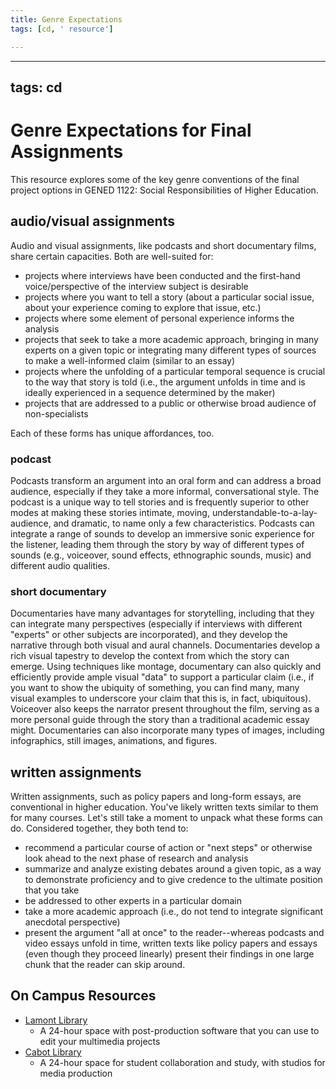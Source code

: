 ```yaml
---
title: Genre Expectations
tags: [cd, ' resource']

---
```


---
tags: cd
---

# Genre Expectations for Final Assignments

This resource explores some of the key genre conventions of the final project options in GENED 1122: Social Responsibilities of Higher Education. 

## audio/visual assignments
Audio and visual assignments, like podcasts and short documentary films, share certain capacities. Both are well-suited for:
* projects where interviews have been conducted and the first-hand voice/perspective of the interview subject is desirable
* projects where you want to tell a story (about a particular social issue, about your experience coming to explore that issue, etc.)
* projects where some element of personal experience informs the analysis
* projects that seek to take a more academic approach, bringing in many experts on a given topic or integrating many different types of sources to make a well-informed claim (similar to an essay)
* projects where the unfolding of a particular temporal sequence is crucial to the way that story is told (i.e., the argument unfolds in time and is ideally experienced in a sequence determined by the maker)
* projects that are addressed to a public or otherwise broad audience of non-specialists


Each of these forms has unique affordances, too.

### podcast
Podcasts transform an argument into an oral form and can address a broad audience, especially if they take a more informal, conversational style. The podcast is a unique way to tell stories and is frequently superior to other modes at making these stories intimate, moving, understandable-to-a-lay-audience, and dramatic, to name only a few characteristics. Podcasts can integrate a range of sounds to develop an immersive sonic experience for the listener, leading them through the story by way of different types of sounds (e.g., voiceover, sound effects, ethnographic sounds, music) and different audio qualities.

### short documentary
Documentaries have many advantages for storytelling, including that they can integrate many perspectives (especially if interviews with different "experts" or other subjects are incorporated), and they develop the narrative through both visual and aural channels. Documentaries develop a rich visual tapestry to develop the context from which the story can emerge. Using techniques like montage, documentary can also quickly and efficiently provide ample visual "data" to support a particular claim (i.e., if you want to show the ubiquity of something, you can find many, many visual examples to underscore your claim that this is, in fact, ubiquitous). Voiceover also keeps the narrator present throughout the film, serving as a more personal guide through the story than a traditional academic essay might. Documentaries can also incorporate many types of images, including infographics, still images, animations, and figures.

## written assignments
Written assignments, such as policy papers and long-form essays, are conventional in higher education. You've likely written texts similar to them for many courses. Let's still take a moment to unpack what these forms can do. Considered together, they both tend to:
* recommend a particular course of action or "next steps" or otherwise look ahead to the next phase of research and analysis
* summarize and analyze existing debates around a given topic, as a way to demonstrate proficiency and to give credence to the ultimate position that you take
* be addressed to other experts in a particular domain
* take a more academic approach (i.e., do not tend to integrate significant anecdotal perspective)
* present the argument "all at once" to the reader--whereas podcasts and video essays unfold in time, written texts like policy papers and essays (even though they proceed linearly) present their findings in one large chunk that the reader can skip around.

## On Campus Resources
* [Lamont Library](https://library.harvard.edu/libraries/lamont)
    * A 24-hour space with post-production software that you can use to edit your multimedia projects
* [Cabot Library](https://library.harvard.edu/libraries/cabot)
    * A 24-hour space for student collaboration and study, with studios for media production
